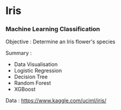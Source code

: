 # Iris
### Machine Learning Classification

Objective : Determine an Iris flower's species

Summary :
* Data Visualisation
* Logistic Regression
* Decision Tree
* Random Forest
* XGBoost

Data : https://www.kaggle.com/uciml/iris/
